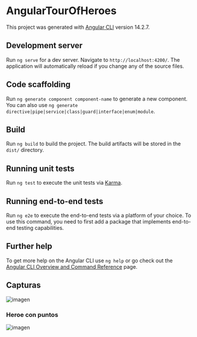 # AngularTourOfHeroes

This project was generated with [Angular CLI](https://github.com/angular/angular-cli) version 14.2.7.

## Development server

Run `ng serve` for a dev server. Navigate to `http://localhost:4200/`. The application will automatically reload if you change any of the source files.

## Code scaffolding

Run `ng generate component component-name` to generate a new component. You can also use `ng generate directive|pipe|service|class|guard|interface|enum|module`.

## Build

Run `ng build` to build the project. The build artifacts will be stored in the `dist/` directory.

## Running unit tests

Run `ng test` to execute the unit tests via [Karma](https://karma-runner.github.io).

## Running end-to-end tests

Run `ng e2e` to execute the end-to-end tests via a platform of your choice. To use this command, you need to first add a package that implements end-to-end testing capabilities.

## Further help

To get more help on the Angular CLI use `ng help` or go check out the [Angular CLI Overview and Command Reference](https://angular.io/cli) page.

## Capturas
![imagen](https://user-images.githubusercontent.com/90431013/199329280-4b7f327e-46be-4881-b713-02bb7f14c3b0.png)

### Heroe con puntos
![imagen](https://user-images.githubusercontent.com/90431013/199329467-1e9b5ed1-dc1f-4f34-96ec-36aee2e62b41.png)
